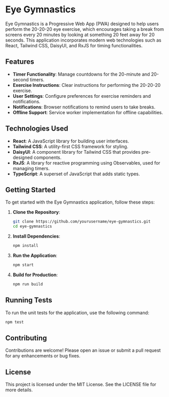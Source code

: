 # Eye Gymnastics

Eye Gymnastics is a Progressive Web App (PWA) designed to help users perform the 20-20-20 eye exercise, which encourages taking a break from screens every 20 minutes by looking at something 20 feet away for 20 seconds. This application incorporates modern web technologies such as React, Tailwind CSS, DaisyUI, and RxJS for timing functionalities.

## Features

- **Timer Functionality**: Manage countdowns for the 20-minute and 20-second timers.
- **Exercise Instructions**: Clear instructions for performing the 20-20-20 exercise.
- **User Settings**: Configure preferences for exercise reminders and notifications.
- **Notifications**: Browser notifications to remind users to take breaks.
- **Offline Support**: Service worker implementation for offline capabilities.

## Technologies Used

- **React**: A JavaScript library for building user interfaces.
- **Tailwind CSS**: A utility-first CSS framework for styling.
- **DaisyUI**: A component library for Tailwind CSS that provides pre-designed components.
- **RxJS**: A library for reactive programming using Observables, used for managing timers.
- **TypeScript**: A superset of JavaScript that adds static types.

## Getting Started

To get started with the Eye Gymnastics application, follow these steps:

1. **Clone the Repository**:
   ```bash
   git clone https://github.com/yourusername/eye-gymnastics.git
   cd eye-gymnastics
   ```

2. **Install Dependencies**:
   ```bash
   npm install
   ```

3. **Run the Application**:
   ```bash
   npm start
   ```

4. **Build for Production**:
   ```bash
   npm run build
   ```

## Running Tests

To run the unit tests for the application, use the following command:

```bash
npm test
```

## Contributing

Contributions are welcome! Please open an issue or submit a pull request for any enhancements or bug fixes.

## License

This project is licensed under the MIT License. See the LICENSE file for more details.